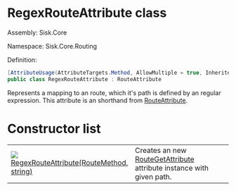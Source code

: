 <!--

Copyrights 2023 Sisk Framework - CypherPotato
Published under MIT license

!!! DO NOT EDIT THIS FILE !!!
This file was generated by a tool in the Sisk package. To edit the information in this documentation,
edit the XML documentation present in the Sisk source code.

-->

# RegexRouteAttribute class
Assembly: Sisk.Core

Namespace: Sisk.Core.Routing

Definition:

```cs
[AttributeUsage(AttributeTargets.Method, AllowMultiple = true, Inherited = true)]
public class RegexRouteAttribute : RouteAttribute
```

Represents a mapping to an route, which it's path is defined by an regular expression. This attribute is an shorthand from <a href="/read?q=/contents/spec/Sisk.Core.Routing.RouteAttribute.md">RouteAttribute</a>.

# Constructor list
<table>
    <tbody>
<tr>
    <td width="33%">
        <img class="icon" src="/assets/img/icons/constructor.svg">
        <a href="/read?q=/contents/spec/Sisk.Core.Routing.RegexRouteAttribute.RegexRouteAttribute(RouteMethod-string).md">
            RegexRouteAttribute(RouteMethod, string)
        </a>
    </td>
    <td>
        Creates an new <a href="/read?q=/contents/spec/Sisk.Core.Routing.RouteGetAttribute.md">RouteGetAttribute</a> attribute instance with given path.
    <td>
</tr>
    </tbody>
</table>
